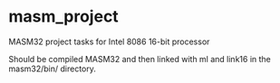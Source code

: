 # masm_project
MASM32 project tasks for Intel 8086 16-bit processor

Should be compiled MASM32 and then linked with ml and link16 in the masm32/bin/ directory.
